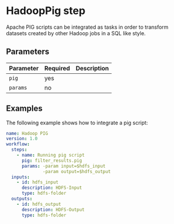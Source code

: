# HadoopPig step

Apache PIG scripts can be integrated as tasks in order to transform datasets created by other Hadoop jobs in a SQL like style.

## Parameters

| Parameter | Required | Description |
| --- | --- | --- |
| `pig` | yes |  |
| `params` | no |  |

## Examples

The following example shows how to integrate a pig script:

```yaml
name: Hadoop PIG
version: 1.0
workflow:
  steps:
    - name: Running pig script
      pig: filter_results.pig
      params: -param input=$hdfs_input
              -param output=$hdfs_output
  inputs:
    - id: hdfs_input
      description: HDFS-Input
      type: hdfs-folder
  outputs:
    - id: hdfs_output
      description: HDFS-Output
      type: hdfs-folder
```
